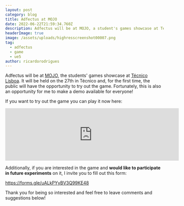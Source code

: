 ```yaml
---
layout: post
category: blog
title: Adfectus at MOJO
date: 2022-06-22T21:59:34.760Z
description: Adfectus will be at MOJO, a student's games showcase at Técnico Lisboa.
headerImage: true
image: /assets/uploads/highresscreenshot00007.png
tag:
  - adfectus
  - game
  - ue5
author: ricardorodrigues
---
```

Adfectus will be at [MOJO](https://labjogos.tecnico.ulisboa.pt/mojo/2022/), the students' games showcase at [Técnico Lisboa](https://tecnico.ulisboa.pt/). It will be held on the 27th in Técnico and, for the first time, the public will have the opportunity to try out the game. Fortunately, this is also an opportunity for me to make a demo available for everyone!

If you want to try out the game you can play it now here:

<iframe src="https://itch.io/embed/654603?bg_color=eee&amp;fg_color=222222&amp;link_color=327345&amp;border_color=333835" width="552" height="167" frameborder="0"><a href="https://quenestil.itch.io/adfectus">Adfectus by Quenestil</a></iframe>

Additionally, if you are interested in the game and **would like to participate in future experiments** on it, I invite you to fill out this form:

<https://forms.gle/uALkPYyBV3Q99KE48>

Thank you for being so interested and feel free to leave comments and suggestions below!